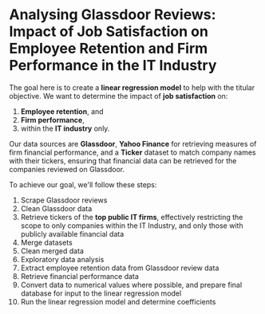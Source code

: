 # Analysing Glassdoor Reviews: Impact of Job Satisfaction on Employee Retention and Firm Performance in the IT Industry

The goal here is to create a **linear regression model** to help with the titular objective. We want to determine the impact of **job satisfaction** on:
1. **Employee retention**, and
2. **Firm performance**,
3. within the **IT industry** only.

Our data sources are **Glassdoor**, **Yahoo Finance** for retrieving measures of firm financial performance, and a **Ticker** dataset to match company names with their tickers, ensuring that financial data can be retrieved for the companies reviewed on Glassdoor. 

To achieve our goal, we'll follow these steps:
1. Scrape Glassdoor reviews
2. Clean Glassdoor data
3. Retrieve tickers of the **top public IT firms**, effectively restricting the scope to only companies within the IT Industry, and only those with publicly available financial data
4. Merge datasets
5. Clean merged data
6. Exploratory data analysis
7. Extract employee retention data from Glassdoor review data
8. Retrieve financial performance data
9. Convert data to numerical values where possible, and prepare final database for input to the linear regression model
10. Run the linear regression model and determine coefficients
